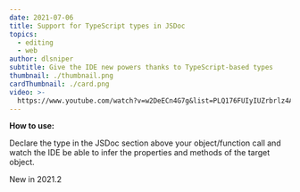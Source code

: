 ```yaml
---
date: 2021-07-06
title: Support for TypeScript types in JSDoc
topics:
  - editing
  - web
author: dlsniper
subtitle: Give the IDE new powers thanks to TypeScript-based types
thumbnail: ./thumbnail.png
cardThumbnail: ./card.png
video: >-
  https://www.youtube.com/watch?v=w2DeECn4G7g&list=PLQ176FUIyIUZrbrlz4AY1V8VzBJKZyVlW&index=143
---
```


**How to use:**

Declare the type in the JSDoc section above your object/function call and watch the IDE be able to infer the properties and methods of the target object.

<span class="tag is-rounded">New in 2021.2</span>
